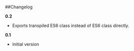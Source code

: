 ##Changelog

**0.2**
  * Exports transpiled ES6 class instead of ES6 class directly.

**0.1**
  * Initial version